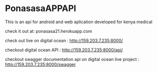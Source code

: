 # PonasasaAPPAPI
This is an api for android and web aplication developed for kenya medical


check it out at:  ponasasa21.herokuapp.com

check out live on digital ocean :  http://159.203.7.235:8000/

checkout digital ocean API : http://159.203.7.235:8000/api/


checkout swagger documentation api on digital ocean live project : http://159.203.7.235:8000/swagger


